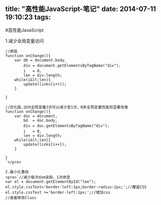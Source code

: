 title: "高性能JavaScript-笔记"
date: 2014-07-11 19:10:23
tags:
---

<p>#高性能JavaScript

1.减少全局变量访问

    //原版
    function onChange(){
        var db = document.body,
            div = document.getElementsByTagName("div")，
            i   = 0，
            len = div.length;
        while(i&lt;len){
            update(links[i++]);
        }

    }

    //优化版,访问全局变量3次可以减少至1次，N多全局变量性能将显著改善
    function onChange(){
        var doc = document,
            bd  = doc.body,
            div = doc.getElementsByTagName("div")，
            i   = 0，
            len = div.length;
        while(i&lt;len){
            update(links[i++]);
        }

    }
    `</pre>

    2.最小化重绘
    <pre>`//减少每次dom读取，1次改变
    var el = document.getElementById("lee");
    el.style.cssText='border-left:1px;border-radius:2px;';//覆盖CSS
    el.style.cssText +='border-left:1px;';//增加css
    //或者修改Class